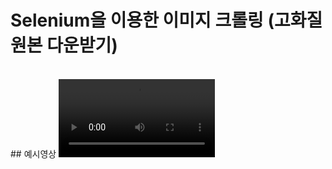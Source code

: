 
# Selenium을 이용한 이미지 크롤링 (고화질 원본 다운받기)
<br/>
## 예시영상
<video width='250'>
<source src="./2023-04-22-18-55-49.mp4" type='video/mp4'>
</video>

